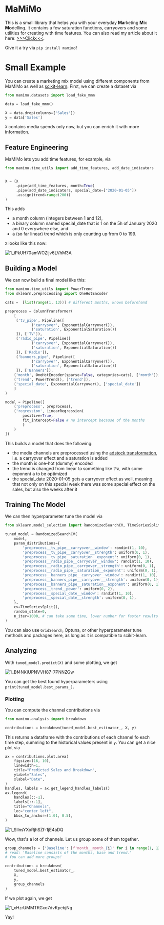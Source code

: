 # MaMiMo
This is a small library that helps you with your everyday **Ma**rketing **Mi**x **Mo**delling. It contains a few saturation functions, carryovers and some utilities for creating with time features. You can also read my article about it here: [>>>Click<<<](https://towardsdatascience.com/a-small-python-library-for-marketing-mix-modeling-mamimo-100f31666e18).

Give it a try via `pip install mamimo`!

# Small Example
You can create a marketing mix model using different components from MaMiMo as well as [scikit-learn](https://scikit-learn.org/stable/). First, we can create a dataset via
```python
from mamimo.datasets import load_fake_mmm

data = load_fake_mmm()

X = data.drop(columns=['Sales'])
y = data['Sales']
```

`X` contains media spends only now, but you can enrich it with more information.

## Feature Engineering

MaMiMo lets you add time features, for example, via

```python
from mamimo.time_utils import add_time_features, add_date_indicators


X = (X
     .pipe(add_time_features, month=True)
     .pipe(add_date_indicators, special_date=["2020-01-05"])
     .assign(trend=range(200))
)
```

This adds

- a month column (integers between 1 and 12),
- a binary column named special_date that is 1 on the 5h of January 2020 and 0 everywhere else, and
- a (so far linear) trend which is only counting up from 0 to 199.

`X` looks like this now:

![1_iPkUH70amWOZijv6LVhM3A](https://user-images.githubusercontent.com/932327/169354994-624c5608-8dcf-49ae-94e2-5195f019d596.png)

## Building a Model

We can now build a final model like this:
```python
from mamimo.time_utils import PowerTrend
from sklearn.preprocessing import OneHotEncoder

cats =  [list(range(1, 13))] # different months, known beforehand

preprocess = ColumnTransformer(
    [
     ('tv_pipe', Pipeline([
            ('carryover', ExponentialCarryover()),
            ('saturation', ExponentialSaturation())
     ]), ['TV']),
     ('radio_pipe', Pipeline([
            ('carryover', ExponentialCarryover()),
            ('saturation', ExponentialSaturation())
     ]), ['Radio']),
     ('banners_pipe', Pipeline([
            ('carryover', ExponentialCarryover()),
            ('saturation', ExponentialSaturation())
     ]), ['Banners']),
    ('month', OneHotEncoder(sparse=False, categories=cats), ['month']),
    ('trend', PowerTrend(), ['trend']),
    ('special_date', ExponentialCarryover(), ['special_date'])
    ]
)

model = Pipeline([
    ('preprocess', preprocess),
    ('regression', LinearRegression(
        positive=True,
        fit_intercept=False # no intercept because of the months
        ) 
    )
])
```

This builds a model that does the following:
- the media channels are preprocessed using the [adstock transformation](https://en.wikipedia.org/wiki/Advertising_adstock), i.e. a carryover effect and a saturation is added
- the month is one-hot (dummy) encoded
- the trend is changed from linear to something like t^a, with some exponent a to be optimized
- the special_date 2020-01-05 gets a carryover effect as well, meaning that not only on this special week there was some special effect on the sales, but also the weeks after it

## Training The Model
We can then hyperparameter tune the model via
```python
from sklearn.model_selection import RandomizedSearchCV, TimeSeriesSplit

tuned_model = RandomizedSearchCV(
    model,
    param_distributions={
        'preprocess__tv_pipe__carryover__window': randint(1, 10),
        'preprocess__tv_pipe__carryover__strength': uniform(0, 1),
        'preprocess__tv_pipe__saturation__exponent': uniform(0, 1),
        'preprocess__radio_pipe__carryover__window': randint(1, 10),
        'preprocess__radio_pipe__carryover__strength': uniform(0, 1),
        'preprocess__radio_pipe__saturation__exponent': uniform(0, 1),
        'preprocess__banners_pipe__carryover__window': randint(1, 10),
        'preprocess__banners_pipe__carryover__strength': uniform(0, 1),
        'preprocess__banners_pipe__saturation__exponent': uniform(0, 1),
        'preprocess__trend__power': uniform(0, 2),           
        'preprocess__special_date__window': randint(1, 10),  
        'preprocess__special_date__strength': uniform(0, 1), 
    },
    cv=TimeSeriesSplit(),
    random_state=0,
    n_iter=1000, # can take some time, lower number for faster results
)
```

You can also use `GridSearch`, Optuna, or other hyperparameter tune methods and packages here, as long as it is compatible to scikit-learn.

## Analyzing
With `tuned_model.predict(X)` and some plotting, we get

![1_Bf4NKiUPNVVH87-7PNNZGw](https://user-images.githubusercontent.com/932327/169356818-158a322e-c18c-4404-a32f-ee69778c4d22.png)

You can get the best found hyperparameters using `print(tuned_model.best_params_)`.

### Plotting
You can compute the channel contributions via 
```python
from mamimo.analysis import breakdown

contributions = breakdown(tuned_model.best_estimator_, X, y)
```

This returns a dataframe with the contributions of each channel fo each time step, summing to the historical values present in `y`. You can get a nice plot via
```python
ax = contributions.plot.area(
    figsize=(16, 10),
    linewidth=1,
    title="Predicted Sales and Breakdown",
    ylabel="Sales",
    xlabel="Date",
)
handles, labels = ax.get_legend_handles_labels()
ax.legend(
    handles[::-1],
    labels[::-1],
    title="Channels",
    loc="center left",
    bbox_to_anchor=(1.01, 0.5),
)
```

![1_SIlnsYXxRjhSZf-1jE4aDQ](https://user-images.githubusercontent.com/932327/169357525-c4f79fa0-a2fd-46b2-8331-47e534737d81.png)

Wow, that's a lot of channels. Let us group some of them together.

```python
group_channels = {'Baseline': [f'month__month_{i}' for i in range(1, 13)] + ['Base', 'trend__trend']} 
# read: 'Baseline consists of the months, base and trend.'
# You can add more groups!

contributions = breakdown(
    tuned_model.best_estimator_,
    X,
    y,
    group_channels
)
```

If we plot again, we get

![1_xHzrUMMTKGxo7dvKpebjNg](https://user-images.githubusercontent.com/932327/169357648-13ae9097-d45b-4690-b3dd-63139da020b7.png)

Yay!



